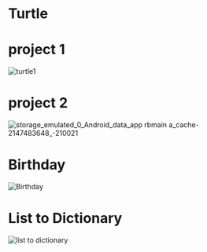 # Turtle
# project 1
![turtle1](https://github.com/AliarshiaAbdolahi/python-class/assets/137824806/51ad6cb7-c1e9-4078-a0f3-dfdf3e8c0936)
# project 2
![_storage_emulated_0_Android_data_app rbmain a_cache_-2147483648_-210021](https://github.com/AliarshiaAbdolahi/python-class/assets/137824806/c29747e0-e4e0-4500-a720-817fd05dda3d)
# Birthday
![Birthday](https://github.com/AliarshiaAbdolahi/python-class/assets/137824806/cdb649f4-0a74-40bb-929c-a05e107c6a0a)
# List to Dictionary
![list to dictionary](https://github.com/AliarshiaAbdolahi/python-class/assets/137824806/deaf32c5-1d5d-42f7-9dba-9fcf22f60444)
